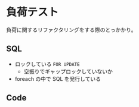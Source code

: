 # 負荷テスト
負荷に関するリファクタリングをする際のとっかかり。

## SQL
- ロックしている `FOR UPDATE`
  - 空振りでギャップロックしていないか
- foreach の中で SQL を発行している

## Code
